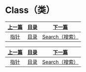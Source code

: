 # Class（类）

|[上一篇](./004_pointer.md)|[目录](./index.md)|[下一篇](./003_Search.md)|
|:---:|:---:|:---:|
|[指针](./004_pointer.md)|[目录](./index.md)|[Search（搜索）](./003_Search.md)|



|[上一篇](./004_pointer.md)|[目录](./index.md)|[下一篇](./003_Search.md)|
|:---:|:---:|:---:|
|[指针](./004_pointer.md)|[目录](./index.md)|[Search（搜索）](./003_Search.md)|
